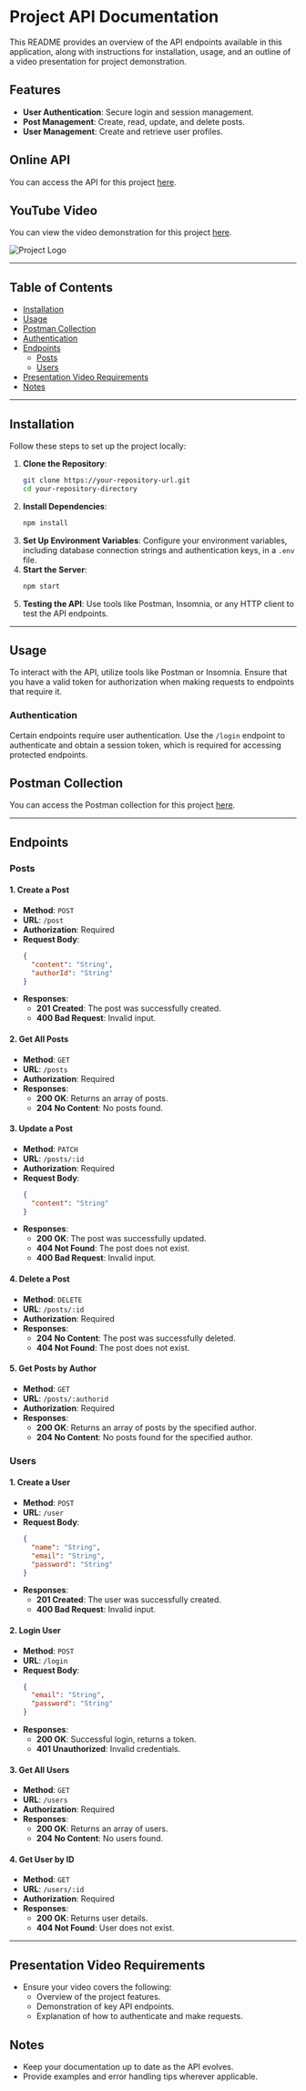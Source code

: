 # Project API Documentation

This README provides an overview of the API endpoints available in this application, along with instructions for installation, usage, and an outline of a video presentation for project demonstration.

## Features

- **User Authentication**: Secure login and session management.
- **Post Management**: Create, read, update, and delete posts.
- **User Management**: Create and retrieve user profiles.

## Online API

You can access the API for this project [here](https://salt.odinobusi.online/status).

## YouTube Video

You can view the video demonstration for this project [here](https://youtu.be/tc4dXAsIz00).

![Project Logo](./blueprint.png)

---

## Table of Contents

- [Installation](#installation)
- [Usage](#usage)
- [Postman Collection](#postman-collection)
- [Authentication](#authentication)
- [Endpoints](#endpoints)
  - [Posts](#posts)
  - [Users](#users)
- [Presentation Video Requirements](#presentation-video-requirements)
- [Notes](#notes)

---

## Installation

Follow these steps to set up the project locally:

1. **Clone the Repository**:
   ```bash
   git clone https://your-repository-url.git
   cd your-repository-directory
   ```
2. **Install Dependencies**:
   ```bash
   npm install
   ```
3. **Set Up Environment Variables**:
   Configure your environment variables, including database connection strings and authentication keys, in a `.env` file.
4. **Start the Server**:
   ```bash
   npm start
   ```
5. **Testing the API**:
   Use tools like Postman, Insomnia, or any HTTP client to test the API endpoints.

---

## Usage

To interact with the API, utilize tools like Postman or Insomnia. Ensure that you have a valid token for authorization when making requests to endpoints that require it.

### Authentication

Certain endpoints require user authentication. Use the `/login` endpoint to authenticate and obtain a session token, which is required for accessing protected endpoints.

## Postman Collection

You can access the Postman collection for this project [here](https://spicy5.postman.co/workspace/spicy-Workspace~e3a1d0b4-8e1e-4416-8486-e1dca30dd627/collection/19840737-75070e22-8b6b-4a48-b9a3-968fd043aefd?action=share&creator=19840737).

---

## Endpoints

### Posts

#### 1. Create a Post

- **Method**: `POST`
- **URL**: `/post`
- **Authorization**: Required
- **Request Body**:
  ```json
  {
    "content": "String",
    "authorId": "String"
  }
  ```
- **Responses**:
  - **201 Created**: The post was successfully created.
  - **400 Bad Request**: Invalid input.

#### 2. Get All Posts

- **Method**: `GET`
- **URL**: `/posts`
- **Authorization**: Required
- **Responses**:
  - **200 OK**: Returns an array of posts.
  - **204 No Content**: No posts found.

#### 3. Update a Post

- **Method**: `PATCH`
- **URL**: `/posts/:id`
- **Authorization**: Required
- **Request Body**:
  ```json
  {
    "content": "String"
  }
  ```
- **Responses**:
  - **200 OK**: The post was successfully updated.
  - **404 Not Found**: The post does not exist.
  - **400 Bad Request**: Invalid input.

#### 4. Delete a Post

- **Method**: `DELETE`
- **URL**: `/posts/:id`
- **Authorization**: Required
- **Responses**:
  - **204 No Content**: The post was successfully deleted.
  - **404 Not Found**: The post does not exist.

#### 5. Get Posts by Author

- **Method**: `GET`
- **URL**: `/posts/:authorid`
- **Authorization**: Required
- **Responses**:
  - **200 OK**: Returns an array of posts by the specified author.
  - **204 No Content**: No posts found for the specified author.

### Users

#### 1. Create a User

- **Method**: `POST`
- **URL**: `/user`
- **Request Body**:
  ```json
  {
    "name": "String",
    "email": "String",
    "password": "String"
  }
  ```
- **Responses**:
  - **201 Created**: The user was successfully created.
  - **400 Bad Request**: Invalid input.

#### 2. Login User

- **Method**: `POST`
- **URL**: `/login`
- **Request Body**:
  ```json
  {
    "email": "String",
    "password": "String"
  }
  ```
- **Responses**:
  - **200 OK**: Successful login, returns a token.
  - **401 Unauthorized**: Invalid credentials.

#### 3. Get All Users

- **Method**: `GET`
- **URL**: `/users`
- **Authorization**: Required
- **Responses**:
  - **200 OK**: Returns an array of users.
  - **204 No Content**: No users found.

#### 4. Get User by ID

- **Method**: `GET`
- **URL**: `/users/:id`
- **Authorization**: Required
- **Responses**:
  - **200 OK**: Returns user details.
  - **404 Not Found**: User does not exist.

---

## Presentation Video Requirements

- Ensure your video covers the following:
  - Overview of the project features.
  - Demonstration of key API endpoints.
  - Explanation of how to authenticate and make requests.

## Notes

- Keep your documentation up to date as the API evolves.
- Provide examples and error handling tips wherever applicable.
